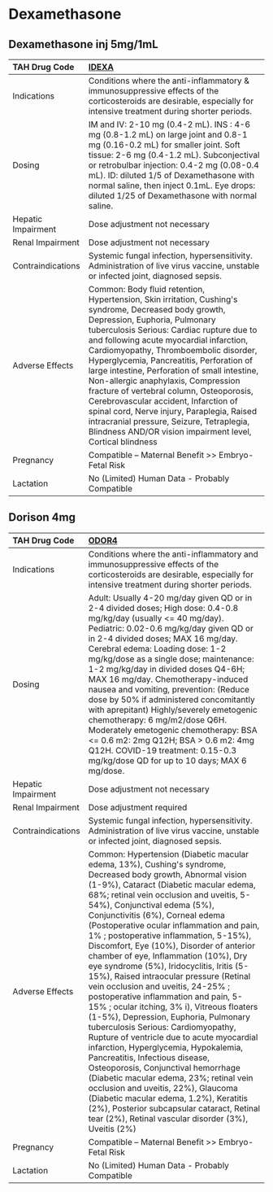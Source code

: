 # Dexamethasone

## Dexamethasone inj 5mg/1mL

| TAH Drug Code      | [IDEXA](https://www.tahsda.org.tw/drugs/hissearch.php?drug_code=IDEXA)                                                                                                                                                                                                                                                                                                                                                                                                                                                                                                                                                                                  |
|:-------------------|:--------------------------------------------------------------------------------------------------------------------------------------------------------------------------------------------------------------------------------------------------------------------------------------------------------------------------------------------------------------------------------------------------------------------------------------------------------------------------------------------------------------------------------------------------------------------------------------------------------------------------------------------------------|
| Indications        | Conditions where the anti-inflammatory & immunosuppressive effects of the corticosteroids are desirable, especially for intensive treatment during shorter periods.                                                                                                                                                                                                                                                                                                                                                                                                                                                                                     |
| Dosing             | IM and IV: 2-10 mg (0.4-2 mL). INS : 4-6 mg (0.8-1.2 mL) on large joint and 0.8-1 mg (0.16-0.2 mL) for smaller joint. Soft tissue: 2-6 mg (0.4-1.2 mL). Subconjectival or retrobulbar injection: 0.4-2 mg (0.08-0.4 mL). ID: diluted 1/5 of Dexamethasone with normal saline, then inject 0.1mL. Eye drops: diluted 1/25 of Dexamethasone with normal saline.                                                                                                                                                                                                                                                                                           |
| Hepatic Impairment | Dose adjustment not necessary                                                                                                                                                                                                                                                                                                                                                                                                                                                                                                                                                                                                                           |
| Renal Impairment   | Dose adjustment not necessary                                                                                                                                                                                                                                                                                                                                                                                                                                                                                                                                                                                                                           |
| Contraindications  | Systemic fungal infection, hypersensitivity. Administration of live virus vaccine, unstable or infected joint, diagnosed sepsis.                                                                                                                                                                                                                                                                                                                                                                                                                                                                                                                        |
| Adverse Effects    | Common: Body fluid retention, Hypertension, Skin irritation, Cushing's syndrome, Decreased body growth, Depression, Euphoria, Pulmonary tuberculosis Serious: Cardiac rupture due to and following acute myocardial infarction, Cardiomyopathy, Thromboembolic disorder, Hyperglycemia, Pancreatitis, Perforation of large intestine, Perforation of small intestine, Non-allergic anaphylaxis, Compression fracture of vertebral column, Osteoporosis, Cerebrovascular accident, Infarction of spinal cord, Nerve injury, Paraplegia, Raised intracranial pressure, Seizure, Tetraplegia, Blindness AND/OR vision impairment level, Cortical blindness |
| Pregnancy          | Compatible – Maternal Benefit >> Embryo-Fetal Risk                                                                                                                                                                                                                                                                                                                                                                                                                                                                                                                                                                                                      |
| Lactation          | No (Limited) Human Data - Probably Compatible                                                                                                                                                                                                                                                                                                                                                                                                                                                                                                                                                                                                           |

## Dorison 4mg

| TAH Drug Code      | [ODOR4](https://www.tahsda.org.tw/drugs/hissearch.php?drug_code=ODOR4)                                                                                                                                                                                                                                                                                                                                                                                                                                                                                                                                                                                                                                                                                                                                                                                                                                                                                                                                                                                                                                                                        |
|:-------------------|:----------------------------------------------------------------------------------------------------------------------------------------------------------------------------------------------------------------------------------------------------------------------------------------------------------------------------------------------------------------------------------------------------------------------------------------------------------------------------------------------------------------------------------------------------------------------------------------------------------------------------------------------------------------------------------------------------------------------------------------------------------------------------------------------------------------------------------------------------------------------------------------------------------------------------------------------------------------------------------------------------------------------------------------------------------------------------------------------------------------------------------------------|
| Indications        | Conditions where the anti-inflammatory and immunosuppressive effects of the corticosteroids are desirable, especially for intensive treatment during shorter periods.                                                                                                                                                                                                                                                                                                                                                                                                                                                                                                                                                                                                                                                                                                                                                                                                                                                                                                                                                                         |
| Dosing             | Adult: Usually 4-20 mg/day given QD or in 2-4 divided doses; High dose: 0.4-0.8 mg/kg/day (usually <= 40 mg/day). Pediatric: 0.02-0.6 mg/kg/day given QD or in 2-4 divided doses; MAX 16 mg/day. Cerebral edema: Loading dose: 1-2 mg/kg/dose as a single dose; maintenance: 1-2 mg/kg/day in divided doses Q4-6H; MAX 16 mg/day. Chemotherapy-induced nausea and vomiting, prevention: (Reduce dose by 50% if administered concomitantly with aprepitant) Highly/severely emetogenic chemotherapy: 6 mg/m2/dose Q6H. Moderately emetogenic chemotherapy: BSA <= 0.6 m2: 2mg Q12H; BSA > 0.6 m2: 4mg Q12H. COVID-19 treatment: 0.15-0.3 mg/kg/dose QD for up to 10 days; MAX 6 mg/dose.                                                                                                                                                                                                                                                                                                                                                                                                                                                       |
| Hepatic Impairment | Dose adjustment not necessary                                                                                                                                                                                                                                                                                                                                                                                                                                                                                                                                                                                                                                                                                                                                                                                                                                                                                                                                                                                                                                                                                                                 |
| Renal Impairment   | Dose adjustment required                                                                                                                                                                                                                                                                                                                                                                                                                                                                                                                                                                                                                                                                                                                                                                                                                                                                                                                                                                                                                                                                                                                      |
| Contraindications  | Systemic fungal infection, hypersensitivity. Administration of live virus vaccine, unstable or infected joint, diagnosed sepsis.                                                                                                                                                                                                                                                                                                                                                                                                                                                                                                                                                                                                                                                                                                                                                                                                                                                                                                                                                                                                              |
| Adverse Effects    | Common: Hypertension (Diabetic macular edema, 13%), Cushing's syndrome, Decreased body growth, Abnormal vision (1-9%), Cataract (Diabetic macular edema, 68%; retinal vein occlusion and uveitis, 5-54%), Conjunctival edema (5%), Conjunctivitis (6%), Corneal edema (Postoperative ocular inflammation and pain, 1% ; postoperative inflammation, 5-15%), Discomfort, Eye (10%), Disorder of anterior chamber of eye, Inflammation (10%), Dry eye syndrome (5%), Iridocyclitis, Iritis (5-15%), Raised intraocular pressure (Retinal vein occlusion and uveitis, 24-25% ; postoperative inflammation and pain, 5-15% ; ocular itching, 3% i), Vitreous floaters (1-5%), Depression, Euphoria, Pulmonary tuberculosis Serious: Cardiomyopathy, Rupture of ventricle due to acute myocardial infarction, Hyperglycemia, Hypokalemia, Pancreatitis, Infectious disease, Osteoporosis, Conjunctival hemorrhage (Diabetic macular edema, 23%; retinal vein occlusion and uveitis, 22%), Glaucoma (Diabetic macular edema, 1.2%), Keratitis (2%), Posterior subcapsular cataract, Retinal tear (2%), Retinal vascular disorder (3%), Uveitis (2%) |
| Pregnancy          | Compatible – Maternal Benefit >> Embryo-Fetal Risk                                                                                                                                                                                                                                                                                                                                                                                                                                                                                                                                                                                                                                                                                                                                                                                                                                                                                                                                                                                                                                                                                            |
| Lactation          | No (Limited) Human Data - Probably Compatible                                                                                                                                                                                                                                                                                                                                                                                                                                                                                                                                                                                                                                                                                                                                                                                                                                                                                                                                                                                                                                                                                                 |

